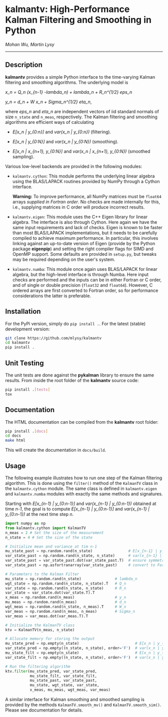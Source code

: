 # kalmantv: High-Performance Kalman Filtering and Smoothing in Python

*Mohan Wu, Martin Lysy*

---

## Description

**kalmantv** provides a simple Python interface to the time-varying Kalman filtering and smoothing algorithms.  The underlying model is

*x_n = Q_n (x_{n-1} -lambda_n) + lambda_n + R_n^{1/2} eps_n*

*y_n = d_n + W x_n + Sigma_n^{1/2} eta_n*,

where *eps_n* and *eta_n* are independent vectors of iid standard normals of size `n_state` and `n_meas`, respectively.  The Kalman filtering and smoothing algorithms are efficient ways of calculating

- *E[x_n | y_{0:n}]* and *var(x_n | y_{0:n})* (filtering).

- *E[x_n | y_{0:N}]* and *var(x_n | y_{0:N})* (smoothing).

- *E[x_n | x_{n+1}, y_{0:N}]* and *var(x_n | x_{n+1}, y_{0:N})* (smoothed sampling).

Various low-level backends are provided in the following modules:

- `kalmantv.cython`: This module performs the underlying linear algebra using the BLAS/LAPACK routines provided by NumPy through a Cython interface.  

    **Warning:** To improve performance, all NumPy matrices must be `float64` arrays *supplied in Fortran order*.  No checks are made internally for this, i.e., supplying matrices in C order will produce incorrect results.


- `kalmantv.eigen`: This module uses the C++ Eigen library for linear algebra.  The interface is also through Cython.  Here again we have the same input requirements and lack of checks.  Eigen is known to be faster than most BLAS/LAPACK implementations, but it needs to be carefully compiled to achieve maximum performance.  In particular, this involves linking against an up-to-date version of Eigen (provide by the Python package **eigenpip**) and setting the right compiler flags for SIMD and OpenMP support.  Some defaults are provided in `setup.py`, but tweaks may be required depending on the user's system.

- `kalmantv.numba`: This module once again uses BLAS/LAPACK for linear algebra, but the high-level interface is through Numba.  Here input checks are performed and the inputs can be in either Fortran or C order, and of single or double precision (`float32` and `float64`).  However, C ordered arrays are first converted to Fortran order, so for performance considerations the latter is preferable.


## Installation

For the PyPi version, simply do `pip install .`.  For the latest (stable) development version:

```bash
git clone https://github.com/mlysy/kalmantv
cd kalmantv
pip install .
```

## Unit Testing

The unit tests are done against the **pykalman** library to ensure the same results.  From inside the root folder of the **kalmantv** source code:
```bash
pip install .[tests]
tox
```

## Documentation

The HTML documentation can be compiled from the **kalmantv** root folder:
```bash
pip install .[docs]
cd docs
make html
```
This will create the documentation in `docs/build`.

## Usage

The following example illustrates how to run one step of the Kalman filtering algorithm.  This is done using the `filter()` method of the `KalmanTV` class in the `kalmantv.cython` module.  The same class is defined in `kalmantv.eigen` and `kalmantv.numba` modules with exactly the same methods and signatures.

Starting with *E[x_{n-1} | y_{0:n-1}]* and *var(x_{n-1} | y_{0:n-1})* obtained at time *n-1*, the goal is to compute *E[x_{n-1} | y_{0:n-1}]* and *var(x_{n-1} | y_{0:n-1})* at the next time step *n*.

```python
import numpy as np
from kalmantv.cython import KalmanTV
n_meas = 2 # Set the size of the measurement
n_state = 4 # Set the size of the state

# Initialize mean and variance at tim n-1
mu_state_past = np.random.rand(n_state)                # E[x_{n-1} | y_{0:n-1}]
var_state_past = np.random.rand(n_state, n_state)      # var(x_{n-1} | y_{0:n-1})
var_state_past = var_state_past.dot(var_state_past.T)  # ensure symmetric positive definiteness
var_state_past = np.asfortranarray(var_state_past)     # convert to Fortran order

# Parameters to the Kalman Filter
mu_state = np.random.rand(n_state)               # lambda_n
wgt_state = np.random.rand(n_state, n_state).T   # Q_n
var_state = np.random.rand(n_state, n_state)     # R_n
var_state = var_state.dot(var_state.T).T
x_meas = np.random.rand(n_meas)                  # y_n
mu_meas = np.random.rand(n_meas)                 # d_n
wgt_meas = np.random.rand(n_state, n_meas).T     # W_n
var_meas = np.random.rand(n_meas, n_meas)        # Sigma_n
var_meas = var_meas.dot(var_meas.T).T

# Initialize the KalmanTV class
ktv = KalmanTV(n_meas, n_state)

# Allocate memory for storing the output
mu_state_pred = np.empty(n_state)                         # E[x_n | y_{0:n-1}]
var_state_pred = np.empty((n_state, n_state), order='F')  # var(x_n | y_{0:n-1})
mu_state_filt = np.empty(n_state)                         # E[x_n | y_{0:n}]
var_state_filt = np.empty((n_state, n_state), order='F')  # var(x_n | y_{0:n})

# Run the filtering algorithm
ktv.filter(mu_state_pred, var_state_pred,
           mu_state_filt, var_state_filt,
           mu_state_past, var_state_past,
           mu_state, wgt_state, var_state,
           x_meas, mu_meas, wgt_meas, var_meas)
```

A similar interface for Kalman smoothing and smoothed sampling is provided by the methods `KalmanTV.smooth_mv()` and `KalmanTV.smooth_sim()`.  Please see documentation for details.
